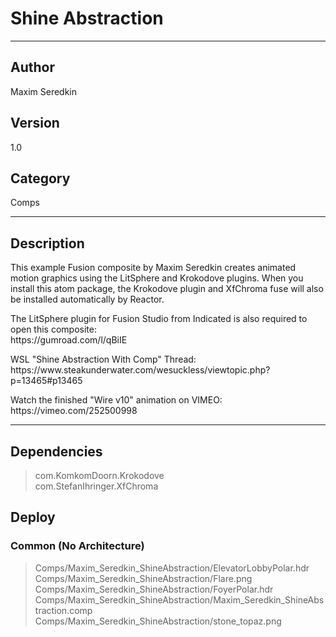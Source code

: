 # Shine Abstraction
___

## Author
Maxim Seredkin

## Version
1.0

## Category
Comps

___

## Description
<p>This example Fusion composite by Maxim Seredkin creates animated motion graphics using the LitSphere and Krokodove plugins. When you install this atom package, the Krokodove plugin and XfChroma fuse will also be installed automatically by Reactor.</p>

<p>The LitSphere plugin for Fusion Studio from Indicated is also required to open this composite:<br>
https://gumroad.com/l/qBiIE</p>

<p>WSL "Shine Abstraction With Comp" Thread:<br>
https://www.steakunderwater.com/wesuckless/viewtopic.php?p=13465#p13465
</p>

<p>Watch the finished "Wire v10" animation on VIMEO:<br>
https://vimeo.com/252500998</p>


___

## Dependencies

> com.KomkomDoorn.Krokodove  
> com.StefanIhringer.XfChroma  
## Deploy

### Common (No Architecture)

> Comps/Maxim_Seredkin_ShineAbstraction/ElevatorLobbyPolar.hdr  
> Comps/Maxim_Seredkin_ShineAbstraction/Flare.png  
> Comps/Maxim_Seredkin_ShineAbstraction/FoyerPolar.hdr  
> Comps/Maxim_Seredkin_ShineAbstraction/Maxim_Seredkin_ShineAbstraction.comp  
> Comps/Maxim_Seredkin_ShineAbstraction/stone_topaz.png  
